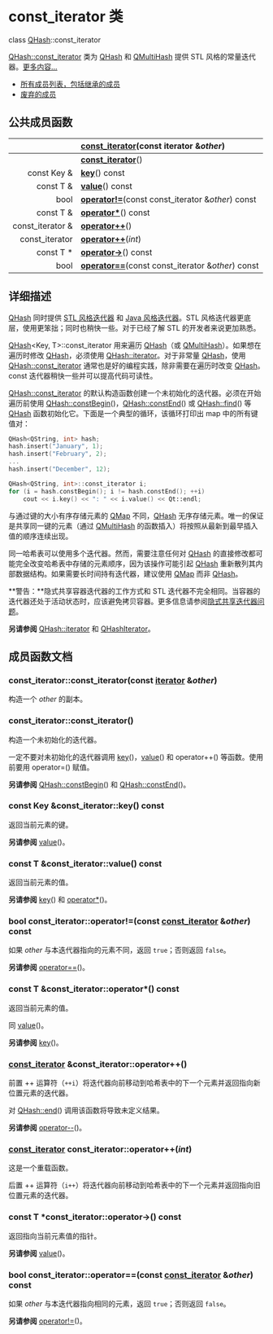 # const_iterator 类

class [QHash](../../H/QHash/QHash.md)::const_iterator

[QHash::const_iterator](../../H/QHash/QHash-const-iterator.md) 类为 [QHash](../../H/QHash/QHash.md) 和 [QMultiHash](../../M/QMultiHash/QMultiHash.md) 提供 STL 风格的常量迭代器。[更多内容...](QHash-const-iterator.md#详细描述)

- [所有成员列表，包括继承的成员](../../H/QHash/QHash-const-iterator-members.md)
- [废弃的成员](../../H/QHash/QHash-const-iterator-obsolete.md)



## 公共成员函数

|                  | **[const_iterator](QHash-const-iterator.md#const_iteratorconst_iteratorconst-iterator-other)**(const iterator &*other*) |
| ----------------: | :------------------------------------------------------------ |
|                  | **[const_iterator](QHash-const-iterator.md#const_iteratorconst_iterator)**() |
| const Key &      | **[key](QHash-const-iterator.md#const-key-const_iteratorkey-const)**() const |
| const T &        | **[value](QHash-const-iterator.md#const-t-const_iteratorvalue-const)**() const |
| bool             | **[operator!=](QHash-const-iterator.md#bool-const_iteratoroperatorconst-const_iterator-other-const)**(const const_iterator &*other*) const |
| const T &        | **[operator\*](QHash-const-iterator.md#const-t-const_iteratoroperator-const)**() const |
| const_iterator & | **[operator++](QHash-const-iterator.md#const_iterator-const_iteratoroperator)**() |
| const_iterator   | **[operator++](QHash-const-iterator.md#const_iterator-const_iteratoroperatorint)**(*int*) |
| const T *        | **[operator->](QHash-const-iterator.md#const-t-const_iteratoroperator--const)**() const |
| bool             | **[operator==](QHash-const-iterator.md#bool-const_iteratoroperatorconst-const_iterator-other-const-1)**(const const_iterator &*other*) const |



## 详细描述

[QHash](../../H/QHash/QHash.md) 同时提供 [STL 风格迭代器](../../C/Container_Classes/Container_Classes.md#STL-风格迭代器) 和 [Java 风格迭代器](../../C/Container_Classes/Container_Classes.md#Java-风格迭代器)。STL 风格迭代器更底层，使用更笨拙；同时也稍快一些。对于已经了解 STL 的开发者来说更加熟悉。

[QHash](../../H/QHash/QHash.md)<Key, T>::const_iterator 用来遍历 [QHash](../../H/QHash/QHash.md)（或 [QMultiHash](../../M/QMultiHash/QMultiHash.md)）。如果想在遍历时修改 [QHash](../../H/QHash/QHash.md)，必须使用 [QHash::iterator](../../H/QHash/QHash-iterator.md)。对于非常量 [QHash](../../H/QHash/QHash.md)，使用 [QHash::const_iterator](../../H/QHash/QHash-const-iterator.md) 通常也是好的编程实践，除非需要在遍历时改变 [QHash](../../H/QHash/QHash.md)。const 迭代器稍快一些并可以提高代码可读性。

[QHash::const_iterator](../../H/QHash/QHash-const-iterator.md) 的默认构造函数创建一个未初始化的迭代器。必须在开始遍历前使用  [QHash::constBegin](../../H/QHash/QHash.md#qhashconst_iterator-qhashconstbegin-const)()，[QHash::constEnd](../../H/QHash/QHash.md#qhashconst_iterator-qhashconstend-const)() 或 [QHash::find](../../H/QHash/QHash.md#qhashiterator-qhashfindconst-key-key)() 等 [QHash](../../H/QHash/QHash.md) 函数初始化它。下面是一个典型的循环，该循环打印出 map 中的所有键值对：

```c++
QHash<QString, int> hash;
hash.insert("January", 1);
hash.insert("February", 2);
...
hash.insert("December", 12);

QHash<QString, int>::const_iterator i;
for (i = hash.constBegin(); i != hash.constEnd(); ++i)
    cout << i.key() << ": " << i.value() << Qt::endl;
```

与通过键的大小有序存储元素的 [QMap](../../M/QMap/QMap.md) 不同，[QHash](../../H/QHash/QHash.md) 无序存储元素。唯一的保证是共享同一键的元素（通过 [QMultiHash](../../M/QMultiHash/QMultiHash.md) 的函数插入）将按照从最新到最早插入值的顺序连续出现。

同一哈希表可以使用多个迭代器。然而，需要注意任何对 [QHash](../../H/QHash/QHash.md) 的直接修改都可能完全改变哈希表中存储的元素顺序，因为该操作可能引起 [QHash](../../H/QHash/QHash.md) 重新散列其内部数据结构。如果需要长时间持有迭代器，建议使用 [QMap](../../M/QMap/QMap.md) 而非 [QHash](../../H/QHash/QHash.md)。

**警告：**隐式共享容器迭代器的工作方式和 STL 迭代器不完全相同。当容器的迭代器还处于活动状态时，应该避免拷贝容器。更多信息请参阅[隐式共享迭代器问题](../../C/Container_Classes/Container_Classes.md#隐式共享迭代器问题)。

**另请参阅** [QHash::iterator](../../H/QHash/QHash-iterator.md) 和 [QHashIterator](../../H/QHashIterator/QHashIterator.md)。

## 成员函数文档

### const_iterator::const_iterator(const [iterator](../../H/QHash/QHash-iterator.md) &*other*)

构造一个 *other* 的副本。

### const_iterator::const_iterator()

构造一个未初始化的迭代器。

一定不要对未初始化的迭代器调用 [key](QHash-const-iterator.md#const-key-const_iteratorkey-const)()，[value](QHash-const-iterator.md#const-t-const_iteratorvalue-const)() 和 operator++() 等函数。使用前要用 operator=() 赋值。

**另请参阅** [QHash::constBegin](../../H/QHash/QHash.md#qhashconst_iterator-qhashconstbegin-const)() 和 [QHash::constEnd](../../H/QHash/QHash.md#qhashconst_iterator-qhashconstend-const)()。

### const Key &const_iterator::key() const

返回当前元素的键。

**另请参阅** [value](QHash-const-iterator.md#const-t-const_iteratorvalue-const)()。

### const T &const_iterator::value() const

返回当前元素的值。

**另请参阅** [key](QHash-const-iterator.md#const-key-const_iteratorkey-const)() 和 [operator*](QHash-const-iterator.md#const-t-const_iteratoroperator-const)()。

### bool const_iterator::operator!=(const [const_iterator](QHash-const-iterator.md#const_iteratorconst_iterator) &*other*) const

如果 *other* 与本迭代器指向的元素不同，返回 `true`；否则返回 `false`。

**另请参阅** [operator==](QHash-const-iterator.md#bool-const_iteratoroperatorconst-const_iterator-other-const-1)()。

### const T &const_iterator::operator*() const

返回当前元素的值。

同 [value](QHash-const-iterator.md#const-t-const_iteratorvalue-const)()。

**另请参阅** [key](QHash-const-iterator.md#const-key-const_iteratorkey-const)()。

### [const_iterator](QHash-const-iterator.md#const_iteratorconst_iterator) &const_iterator::operator++()

前置 ++ 运算符（`++i`）将迭代器向前移动到哈希表中的下一个元素并返回指向新位置元素的迭代器。

对 [QHash::end](../../H/QHash/QHash.md#qhashiterator-qhashend)() 调用该函数将导致未定义结果。

**另请参阅** [operator--](../../H/QHash/QHash-const-iterator-obsolete.md#const_iterator-const_iteratoroperator--)()。

### [const_iterator](QHash-const-iterator.md#const_iteratorconst_iterator) const_iterator::operator++(*int*)

这是一个重载函数。

后置 ++ 运算符（`i++`）将迭代器向前移动到哈希表中的下一个元素并返回指向旧位置元素的迭代器。

### const T *const_iterator::operator->() const

返回指向当前元素值的指针。

**另请参阅** [value](QHash-const-iterator.md#const-t-const_iteratorvalue-const)()。

### bool const_iterator::operator==(const [const_iterator](QHash-const-iterator.md#const_iteratorconst_iterator) &*other*) const

如果 *other* 与本迭代器指向相同的元素，返回 `true`；否则返回 `false`。

**另请参阅** [operator!=](QHash-const-iterator.md#bool-const_iteratoroperatorconst-const_iterator-other-const)()。
